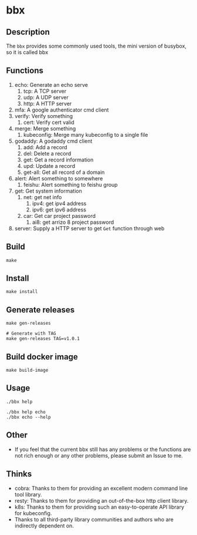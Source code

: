 # bbx

## Description
The `bbx` provides some commonly used tools, the mini version of busybox, so it is called bbx

## Functions
1. echo: Generate an echo serve
   1. tcp: A TCP server
   2. udp: A UDP server
   3. http: A HTTP server
2. mfa: A google authenticator cmd client
3. verify: Verify something
   1. cert: Verify cert valid
4. merge: Merge something
   1. kubeconfig: Merge many kubeconfig to a single file
5. godaddy: A godaddy cmd client
   1. add: Add a record
   2. del: Delete a record
   3. get: Get a record information
   4. upd: Update a record
   5. get-all: Get all record of a domain
6. alert: Alert something to somewhere
   1. feishu: Alert something to feishu group
7. get: Get system information
   1. net: get net info
      1. ipv4: get ipv4 address
      2. ipv6: get ipv6 address
   2. car: Get car project password
      1. ai8: get arrizo 8 project password
8. server: Supply a HTTP server to get `Get` function through web


## Build
```shell
make
```
  
## Install
```shell 
make install
```
  
## Generate releases
```shell
make gen-releases

# Generate with TAG
make gen-releases TAG=v1.0.1
```

## Build docker image
```shell
make build-image
```

## Usage
```shell
./bbx help

./bbx help echo
./bbx echo --help
```

## Other
- If you feel that the current bbx still has any problems or the functions are not rich enough or any other problems, please submit an Issue to me.


## Thinks
- cobra: Thanks to them for providing an excellent modern command line tool library.
- resty: Thanks to them for providing an out-of-the-box http client library.
- k8s: Thanks to them for providing such an easy-to-operate API library for kubeconfig.
- Thanks to all third-party library communities and authors who are indirectly dependent on.